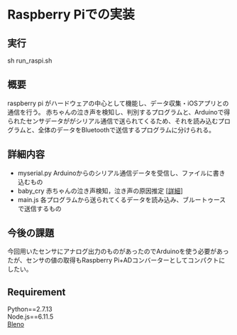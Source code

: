 # Raspberry Piでの実装
## 実行
sh run_raspi.sh

## 概要
raspberry pi がハードウェアの中心として機能し、データ収集・iOSアプリとの通信を行う。
赤ちゃんの泣き声を検知し、判別するプログラムと、Arduinoで得られたセンサデータががシリアル通信で送られてくるため、それを読み込むプログラムと、全体のデータをBluetoothで送信するプログラムに分けられる。

## 詳細内容
- myserial.py Arduinoからのシリアル通信データを受信し、ファイルに書き込むもの
- baby_cry 赤ちゃんの泣き声検知，泣き声の原因推定 [[詳細](https://github.com/jphacks/TK_1716/blob/master/raspi/baby_cry/README.md)]
- main.js 各プログラムから送られてくるデータを読み込み、ブルートゥースで送信するもの

## 今後の課題
今回用いたセンサにアナログ出力のものがあったのでArduinoを使う必要があったが、センサの値の取得もRaspberry Pi+ADコンバーターとしてコンパクトにしたい。

## Requirement
Python==2.7.13 <br>
Node.js==6.11.5 <br>
[Bleno](https://github.com/sandeepmistry/bleno)
